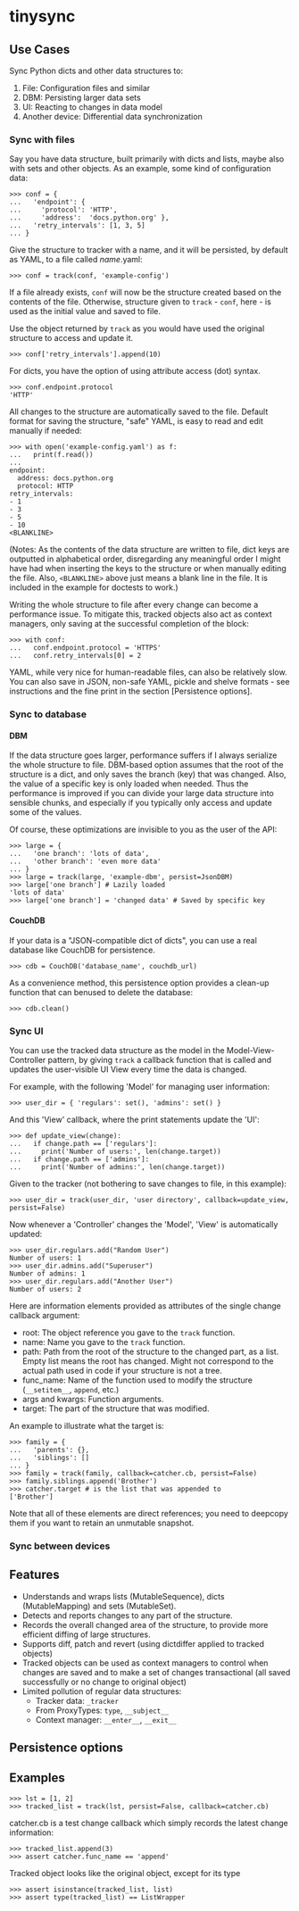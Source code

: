 # tinysync

## Use Cases

Sync Python dicts and other data structures to:

1. File: Configuration files and similar
2. DBM: Persisting larger data sets
1. UI: Reacting to changes in data model
1. Another device: Differential data synchronization

### Sync with files

Say you have data structure, built primarily with dicts and lists, maybe also with sets and other objects. As an example, some kind of configuration data:
  
    >>> conf = {
    ...   'endpoint': {
    ...     'protocol': 'HTTP',
    ...     'address':  'docs.python.org' },
    ...   'retry_intervals': [1, 3, 5]
    ... }
  
Give the structure to tracker with a name, and it will be persisted, by default as YAML, to a file called _name_.yaml:

    >>> conf = track(conf, 'example-config')
  
If a file already exists, `conf` will now be the structure created based on the contents of the file. Otherwise, structure given to `track` - `conf`, here - is used as the initial value and saved to file.

Use the object returned by `track` as you would have used the original structure to access and update it.

    >>> conf['retry_intervals'].append(10)

For dicts, you have the option of using attribute access (dot) syntax.

    >>> conf.endpoint.protocol
    'HTTP'

All changes to the structure are automatically saved to the file. Default format for saving the structure, "safe" YAML, is easy to read and edit manually if needed:
    
    >>> with open('example-config.yaml') as f:
    ...   print(f.read())
    ...
    endpoint:
      address: docs.python.org
      protocol: HTTP
    retry_intervals:
    - 1
    - 3
    - 5
    - 10
    <BLANKLINE>
    
(Notes: As the contents of the data structure are written to file, dict keys are outputted in alphabetical order, disregarding any meaningful order I might have had when inserting the keys to the structure or when manually editing the file. Also, `<BLANKLINE>` above just means a blank line in the file. It is included in the example for doctests to work.)

Writing the whole structure to file after every change can become a performance issue. To mitigate this, tracked objects also act as context managers, only saving at the successful completion of the block:

    >>> with conf:
    ...   conf.endpoint.protocol = 'HTTPS'
    ...   conf.retry_intervals[0] = 2

YAML, while very nice for human-readable files, can also be relatively slow. You can also save in JSON, non-safe YAML, pickle and shelve formats - see instructions and the fine print in the section [Persistence options].

### Sync to database

#### DBM

If the data structure goes larger, performance suffers if I always serialize the whole structure to file. DBM-based option assumes that the root of the structure is a dict, and only saves the branch (key) that was changed. Also, the value of a specific key is only loaded when needed. Thus the performance is improved if you can divide your large data structure into sensible chunks, and especially if you typically only access and update some of the values.

Of course, these optimizations are invisible to you as the user of the API:

    >>> large = {
    ...   'one branch': 'lots of data',
    ...   'other branch': 'even more data'
    ... }
    >>> large = track(large, 'example-dbm', persist=JsonDBM)
    >>> large['one branch'] # Lazily loaded
    'lots of data'
    >>> large['one branch'] = 'changed data' # Saved by specific key

#### CouchDB

If your data is a "JSON-compatible dict of dicts", you can use a real database like CouchDB for persistence.

    >>> cdb = CouchDB('database_name', couchdb_url)
    
As a convenience method, this persistence option provides a clean-up function that can benused to delete the database:

    >>> cdb.clean()
    

### Sync UI

You can use the tracked data structure as the model in the Model-View-Controller pattern, by giving `track` a callback function that is called and updates the user-visible UI View every time the data is changed.

For example, with the following 'Model' for managing user information:

    >>> user_dir = { 'regulars': set(), 'admins': set() }
    
And this 'View' callback, where the print statements update the 'UI':

    >>> def update_view(change):
    ...   if change.path == ['regulars']:
    ...     print('Number of users:', len(change.target))
    ...   if change.path == ['admins']:
    ...     print('Number of admins:', len(change.target))
    
Given to the tracker (not bothering to save changes to file, in this example):

    >>> user_dir = track(user_dir, 'user directory', callback=update_view, persist=False)

Now whenever a 'Controller' changes the 'Model', 'View' is automatically updated:

    >>> user_dir.regulars.add("Random User")
    Number of users: 1
    >>> user_dir.admins.add("Superuser")
    Number of admins: 1
    >>> user_dir.regulars.add("Another User")
    Number of users: 2

Here are information elements provided as attributes of the single change callback argument:

* root: The object reference you gave to the `track` function.
* name: Name you gave to the `track` function.
* path: Path from the root of the structure to the changed part, as a list. Empty list means the root has changed. Might not correspond to the actual path used in code if your structure is not a tree.
* func_name: Name of the function used to modify the structure (`__setitem__`, `append`, etc.)
* args and kwargs: Function arguments.
* target: The part of the structure that was modified.

An example to illustrate what the target is:

    >>> family = {
    ...   'parents': {},
    ...   'siblings': []
    ... }
    >>> family = track(family, callback=catcher.cb, persist=False)
    >>> family.siblings.append('Brother')
    >>> catcher.target # is the list that was appended to
    ['Brother']
 
 Note that all of these elements are direct references; you need to deepcopy them if you want to retain an unmutable snapshot.

### Sync between devices

## Features

* Understands and wraps lists (MutableSequence), dicts (MutableMapping) and sets (MutableSet).
* Detects and reports changes to any part of the structure.
* Records the overall changed area of the structure, to provide more efficient diffing of large structures.
* Supports diff, patch and revert (using dictdiffer applied to tracked objects)
* Tracked objects can be used as context managers to control when changes are saved and to make a set of changes transactional (all saved successfully or no change to original object)
* Limited pollution of regular data structures:
  * Tracker data: `_tracker`
  * From ProxyTypes: `type`, `__subject__`
  * Context manager: `__enter__`, `__exit__`
  
## Persistence options
  
## Examples
    
    >>> lst = [1, 2]
    >>> tracked_list = track(lst, persist=False, callback=catcher.cb)
  
catcher.cb is a test change callback which simply records the latest change information:

    >>> tracked_list.append(3)
    >>> assert catcher.func_name == 'append'
  
Tracked object looks like the original object, except for its type

    >>> assert isinstance(tracked_list, list)
    >>> assert type(tracked_list) == ListWrapper
